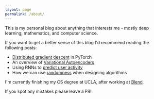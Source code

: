 ```yaml
---
layout: page
permalink: /about/
---
```


This is my personal blog about anything that interests me - mostly deep learning, mathematics, and computer science.

If you want to get a better sense of this blog I'd recommend reading the following posts:
- [Distributed gradient descent](/Distbelief) in PyTorch
- An overview of [Variational Autoencoders](/Variational-Autoencoders)
- Using RNNs to [predict user activity](/Predicting-User-Submission)
- How we can use [randomness](/Randomness) when designing algorithms

I'm currently finishing my CS degree at UCLA, after working at [Blend](https://blend.com).

If you spot any mistakes please leave a PR!
